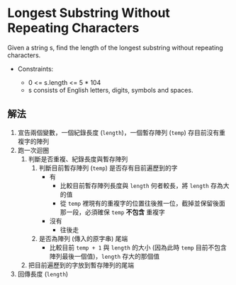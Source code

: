 # Longest Substring Without Repeating Characters

Given a string s, find the length of the longest substring without repeating characters.

-   Constraints:

    -   0 <= s.length <= 5 \* 104
    -   s consists of English letters, digits, symbols and spaces.

## 解法

1. 宣告兩個變數，一個紀錄長度 (`length`)，一個暫存陣列 (`temp`) 存目前沒有重複字的陣列
2. 跑一次迴圈
    1. 判斷是否重複、紀錄長度與暫存陣列
        1. 判斷目前暫存陣列 (`temp`) 是否存有目前遍歷到的字
            - 有
                - 比較目前暫存陣列長度與 `length` 何者較長，將 `length` 存為大的值
                - 從 `temp` 裡現有的重複字的位置往後推一位，截掉並保留後面那一段，必須確保 `temp` **不包含** 重複字
            - 沒有
                - 往後走
        2. 是否為陣列 (傳入的原字串) 尾端
            - 比較目前 `temp + 1` 與 `length` 的大小 (因為此時 `temp` 目前不包含陣列最後一個值)，`length` 存大的那個值
    2. 把目前遍歷到的字放到暫存陣列的尾端
3. 回傳長度 (`length`)

